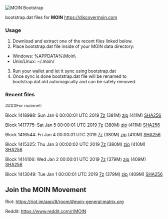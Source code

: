 ![MOIN Bootstrap](https://i.imgur.com/KjM1jMp.jpg)

bootstrap.dat files for **MOIN** https://discovermoin.com

### Usage

1. Download and extract one of the recent files linked below.
2. Place bootstrap.dat file inside of your MOIN data directory:
 - Windows: %APPDATA%\Moin\
 - Unix/Linux: ~/.moin/
3. Run your wallet and let it sync using bootstrap.dat
4. Once sync is done bootstrap.dat file will be renamed to bootstrap.dat.old automagically and can be safely removed.


### Recent files

####For mainnet:

Block 1418998: Sun Jan  6 00:00:01 UTC 2019 [7z](https://transfer.sh/iRKWa/bootstrap.dat.20190106.7z) (381M) [zip](https://transfer.sh/15doc2/bootstrap.dat.20190106.zip) (411M) [SHA256](https://transfer.sh/opNkh/sha256.txt)

Block 1417775: Sat Jan  5 00:00:01 UTC 2019 [7z](https://transfer.sh/kSbtY/bootstrap.dat.20190105.7z) (380M) [zip](https://transfer.sh/yy74c/bootstrap.dat.20190105.zip) (411M) [SHA256](https://transfer.sh/o28nB/sha256.txt)

Block 1416544: Fri Jan  4 00:00:01 UTC 2019 [7z](https://transfer.sh/H1guE/bootstrap.dat.20190104.7z) (380M) [zip](https://transfer.sh/hgiVK/bootstrap.dat.20190104.zip) (410M) [SHA256](https://transfer.sh/5Y41m/sha256.txt)

Block 1415325: Thu Jan  3 00:00:02 UTC 2019 [7z](https://transfer.sh/ael4U/bootstrap.dat.20190103.7z) (380M) [zip](https://transfer.sh/OlcXz/bootstrap.dat.20190103.zip) (410M) [SHA256](https://transfer.sh/fHuTW/sha256.txt)

Block 1414106: Wed Jan  2 00:00:01 UTC 2019 [7z]() (379M) [zip]() (409M) [SHA256]()

Block 1413049: Tue Jan  1 00:00:01 UTC 2019 [7z](https://transfer.sh/HXd1H/bootstrap.dat.20190101.7z) (379M) [zip](https://transfer.sh/10b4tc/bootstrap.dat.20190101.zip) (409M) [SHA256](https://transfer.sh/AWRhE/sha256.txt)

## Join the MOIN Movement

Riot: https://riot.im/app/#/room/#moin-general:matrix.org

Reddit: https://www.reddit.com/r/MOIN
